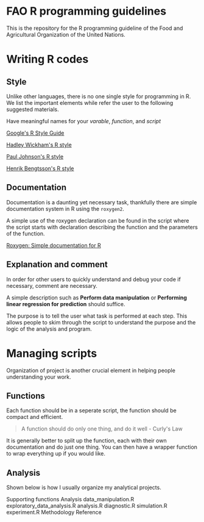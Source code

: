 # FAO R programming guidelines

This is the repository for the R programming guideline of the Food and
Agricultural Organization of the United Nations.


# Writing R codes

## Style

Unlike other languages, there is no one single style for programming
in R. We list the important elements while refer the user to the
following suggested materials.

   Have meaningful names for your *varable*, *function*, and *script*

[Google's R Style
Guide](http://google-styleguide.googlecode.com/svn/trunk/Rguide.xml)

[Hadley Wickham's R style](http://adv-r.had.co.nz/Style.html)

[Paul Johnson's R
style](http://cran.r-project.org/web/packages/rockchalk/vignettes/Rstyle.pdf)

[Henrik Bengtsson's R style](https://docs.google.com/document/d/1esDVxyWvH8AsX-VJa-8oqWaHLs4stGlIbk8kLc5VlII/edit)

## Documentation

Documentation is a daunting yet necessary task, thankfully there are
simple documentation system in R using the `roxygen2`.

A simple use of the roxygen declaration can be found in the script
where the script starts with declaration describing the function and
the parameters of the function.

[Roxygen: Simple documentation for
R](https://github.com/yihui/roxygen2)


## Explanation and comment

In order for other users to quickly understand and debug your code if
necessary, comment are necessary.

A simple description such as **Perform data manipulation** or
**Performing linear regression for prediction** should suffice. 

The purpose is to tell the user what task is performed at each step.
This allows people to skim through the script to understand the
purpose and the logic of the analysis and program.



# Managing scripts

Organization of project is another crucial element in helping people
understanding your work.


## Functions

Each function should be in a seperate script, the function should be
compact and efficient.

> A function should do only one thing, and do it well - Curly's Law


It is generally better to split up the function, each with their own
documentation and do just one thing. You can then have a wrapper
function to wrap everything up if you would like.


## Analysis

Shown below is how I usually organize my analytical projects.

   Supporting functions
   Analysis
      data_manipulation.R
      exploratory_data_analysis.R
      analysis.R
      diagnostic.R
      simulation.R
      experiment.R
   Methodology
   Reference

